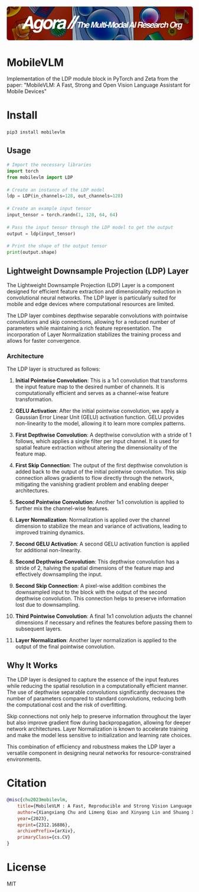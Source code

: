[![Multi-Modality](agorabanner.png)](https://discord.gg/qUtxnK2NMf)

# MobileVLM
Implementation of the LDP module block in PyTorch and Zeta from the paper: "MobileVLM: A Fast, Strong and Open Vision Language Assistant for Mobile Devices"


# Install
`pip3 install mobilevlm`


## Usage
```python
# Import the necessary libraries
import torch
from mobilevlm import LDP

# Create an instance of the LDP model
ldp = LDP(in_channels=128, out_channels=128)

# Create an example input tensor
input_tensor = torch.randn(1, 128, 64, 64)

# Pass the input tensor through the LDP model to get the output
output = ldp(input_tensor)

# Print the shape of the output tensor
print(output.shape)

```


## Lightweight Downsample Projection (LDP) Layer

The Lightweight Downsample Projection (LDP) Layer is a component designed for efficient feature extraction and dimensionality reduction in convolutional neural networks. The LDP layer is particularly suited for mobile and edge devices where computational resources are limited. 

The LDP layer combines depthwise separable convolutions with pointwise convolutions and skip connections, allowing for a reduced number of parameters while maintaining a rich feature representation. The incorporation of Layer Normalization stabilizes the training process and allows for faster convergence.

### Architecture

The LDP layer is structured as follows:

1. **Initial Pointwise Convolution**: This is a 1x1 convolution that transforms the input feature map to the desired number of channels. It is computationally efficient and serves as a channel-wise feature transformation.

2. **GELU Activation**: After the initial pointwise convolution, we apply a Gaussian Error Linear Unit (GELU) activation function. GELU provides non-linearity to the model, allowing it to learn more complex patterns.

3. **First Depthwise Convolution**: A depthwise convolution with a stride of 1 follows, which applies a single filter per input channel. It is used for spatial feature extraction without altering the dimensionality of the feature map.

4. **First Skip Connection**: The output of the first depthwise convolution is added back to the output of the initial pointwise convolution. This skip connection allows gradients to flow directly through the network, mitigating the vanishing gradient problem and enabling deeper architectures.

5. **Second Pointwise Convolution**: Another 1x1 convolution is applied to further mix the channel-wise features.

6. **Layer Normalization**: Normalization is applied over the channel dimension to stabilize the mean and variance of activations, leading to improved training dynamics.

7. **Second GELU Activation**: A second GELU activation function is applied for additional non-linearity.

8. **Second Depthwise Convolution**: This depthwise convolution has a stride of 2, halving the spatial dimensions of the feature map and effectively downsampling the input.

9. **Second Skip Connection**: A pixel-wise addition combines the downsampled input to the block with the output of the second depthwise convolution. This connection helps to preserve information lost due to downsampling.

10. **Third Pointwise Convolution**: A final 1x1 convolution adjusts the channel dimensions if necessary and refines the features before passing them to subsequent layers.

11. **Layer Normalization**: Another layer normalization is applied to the output of the final pointwise convolution.

## Why It Works

The LDP layer is designed to capture the essence of the input features while reducing the spatial resolution in a computationally efficient manner. The use of depthwise separable convolutions significantly decreases the number of parameters compared to standard convolutions, reducing both the computational cost and the risk of overfitting.

Skip connections not only help to preserve information throughout the layer but also improve gradient flow during backpropagation, allowing for deeper network architectures. Layer Normalization is known to accelerate training and make the model less sensitive to initialization and learning rate choices.

This combination of efficiency and robustness makes the LDP layer a versatile component in designing neural networks for resource-constrained environments.



# Citation
```bibtex
@misc{chu2023mobilevlm,
    title={MobileVLM : A Fast, Reproducible and Strong Vision Language Assistant for Mobile Devices}, 
    author={Xiangxiang Chu and Limeng Qiao and Xinyang Lin and Shuang Xu and Yang Yang and Yiming Hu and Fei Wei and Xinyu Zhang and Bo Zhang and Xiaolin Wei and Chunhua Shen},
    year={2023},
    eprint={2312.16886},
    archivePrefix={arXiv},
    primaryClass={cs.CV}
}
```


# License
MIT

